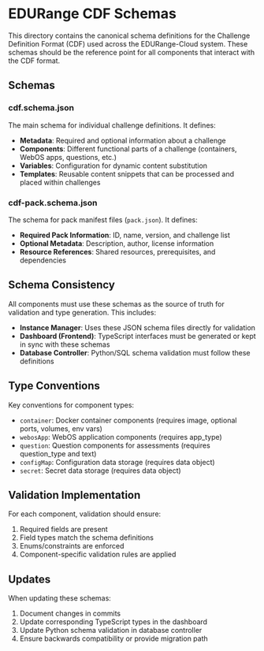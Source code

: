 # EDURange CDF Schemas

This directory contains the canonical schema definitions for the Challenge Definition Format (CDF) used across the EDURange-Cloud system. These schemas should be the reference point for all components that interact with the CDF format.

## Schemas

### cdf.schema.json

The main schema for individual challenge definitions. It defines:

- **Metadata**: Required and optional information about a challenge
- **Components**: Different functional parts of a challenge (containers, WebOS apps, questions, etc.)
- **Variables**: Configuration for dynamic content substitution
- **Templates**: Reusable content snippets that can be processed and placed within challenges

### cdf-pack.schema.json

The schema for pack manifest files (`pack.json`). It defines:

- **Required Pack Information**: ID, name, version, and challenge list
- **Optional Metadata**: Description, author, license information
- **Resource References**: Shared resources, prerequisites, and dependencies

## Schema Consistency

All components must use these schemas as the source of truth for validation and type generation. This includes:

- **Instance Manager**: Uses these JSON schema files directly for validation
- **Dashboard (Frontend)**: TypeScript interfaces must be generated or kept in sync with these schemas
- **Database Controller**: Python/SQL schema validation must follow these definitions

## Type Conventions

Key conventions for component types:

- `container`: Docker container components (requires image, optional ports, volumes, env vars)
- `webosApp`: WebOS application components (requires app_type)
- `question`: Question components for assessments (requires question_type and text)
- `configMap`: Configuration data storage (requires data object)
- `secret`: Secret data storage (requires data object)

## Validation Implementation

For each component, validation should ensure:

1. Required fields are present
2. Field types match the schema definitions
3. Enums/constraints are enforced
4. Component-specific validation rules are applied

## Updates

When updating these schemas:

1. Document changes in commits
2. Update corresponding TypeScript types in the dashboard 
3. Update Python schema validation in database controller
4. Ensure backwards compatibility or provide migration path 
